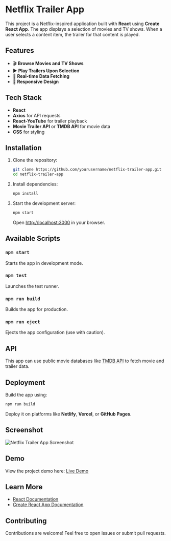 # Netflix Trailer App

This project is a Netflix-inspired application built with **React** using **Create React App**. The app displays a selection of movies and TV shows. When a user selects a content item, the trailer for that content is played.

## Features
- 🎬 **Browse Movies and TV Shows**
- ▶️ **Play Trailers Upon Selection**
- 🔄 **Real-time Data Fetching**
- 📱 **Responsive Design**

## Tech Stack
- **React**
- **Axios** for API requests
- **React-YouTube** for trailer playback
- **Movie Trailer API** or **TMDB API** for movie data
- **CSS** for styling

## Installation

1. Clone the repository:
   ```bash
   git clone https://github.com/yourusername/netflix-trailer-app.git
   cd netflix-trailer-app
   ```

2. Install dependencies:
   ```bash
   npm install
   ```

3. Start the development server:
   ```bash
   npm start
   ```
   Open [http://localhost:3000](http://localhost:3000) in your browser.

## Available Scripts

### `npm start`
Starts the app in development mode.

### `npm test`
Launches the test runner.

### `npm run build`
Builds the app for production.

### `npm run eject`
Ejects the app configuration (use with caution).

## API
This app can use public movie databases like [TMDB API](https://www.themoviedb.org/documentation/api) to fetch movie and trailer data.

## Deployment
Build the app using:
```bash
npm run build
```
Deploy it on platforms like **Netlify**, **Vercel**, or **GitHub Pages**.
## Screenshot
![Netflix Trailer App Screenshot](YOUR_IMAGE_LINK_HERE)

## Demo
View the project demo here: [Live Demo](https://netflix-clone-518cf.firebaseapp.com/)


## Learn More
- [React Documentation](https://reactjs.org/)
- [Create React App Documentation](https://create-react-app.dev/)

## Contributing
Contributions are welcome! Feel free to open issues or submit pull requests.

